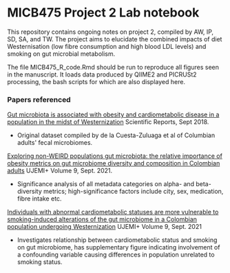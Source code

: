 # MICB475 Project 2 Lab notebook
This repository contains ongoing notes on project 2, compiled by AW, IP, SD, SA, and TW. The project aims to elucidate the combined impacts of diet Westernisation (low fibre consumption and high blood LDL levels) and smoking on gut microbial metabolism.

The file MICB475_R_code.Rmd should be run to reproduce all figures seen in the manuscript. It loads data produced by QIIME2 and PICRUSt2 processing, the bash scripts for which are also displayed here.

### Papers referenced

[Gut microbiota is associated with obesity and cardiometabolic disease in a population in the midst of Westernization](https://www.nature.com/articles/s41598-018-29687-x) Scientific Reports, Sept 2018.

* Original dataset compiled by de la Cuesta-Zuluaga et al of Columbian adults' fecal microbiomes.

[Exploring  non-WEIRD  populations  gut  microbiota:  the relative  importance  of  obesity  metrics  on  gut  microbiome diversity and composition in Colombian adults](https://ojs.library.ubc.ca/index.php/UJEMI/article/view/198186/192791?fbclid=IwAR0iTZopMvDnj4u4ff_Y713ByjeSGnvi86pGAkuLxliEXvQDzXDXm4_k-OA) UJEMI+ Volume 9, Sept. 2021. 

* Significance analysis of all metadata categories on alpha- and beta-diversity metrics; high-significance factors include city, sex, medication, fibre intake etc.

[Individuals with abnormal cardiometabolic statuses are more vulnerable  to  smoking-induced  alterations  of  the  gut microbiome  in  a Colombian  population  undergoing Westernization](https://ojs.library.ubc.ca/index.php/UJEMI/article/view/198169/192803) UJEMI+ Volume 9, Sept. 2021

* Investigates relationship between cardiometabolic status and smoking on gut microbiome, has supplementary figure indicating involvement of a confounding variable causing differences in population unrelated to smoking status.

